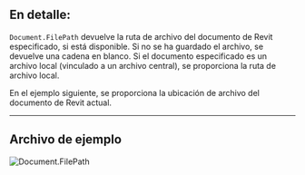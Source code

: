 ## En detalle:
`Document.FilePath` devuelve la ruta de archivo del documento de Revit especificado, si está disponible. Si no se ha guardado el archivo, se devuelve una cadena en blanco. Si el documento especificado es un archivo local (vinculado a un archivo central), se proporciona la ruta de archivo local.

En el ejemplo siguiente, se proporciona la ubicación de archivo del documento de Revit actual.
___
## Archivo de ejemplo

![Document.FilePath](./Revit.Application.Document.FilePath_img.jpg)
